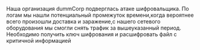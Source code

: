 Наша организация dummCorp подверглась атаке шифровальщика. По логам мы нашли потенциальный промежуток времени,когда вероятнее всего произошли доставка и заражение,с нашего сетевого оборудования мы смогли снять трафик за вышеуказанный период. Необходимо получить ключ шифрования и расшифровать файл с критичной информацией

